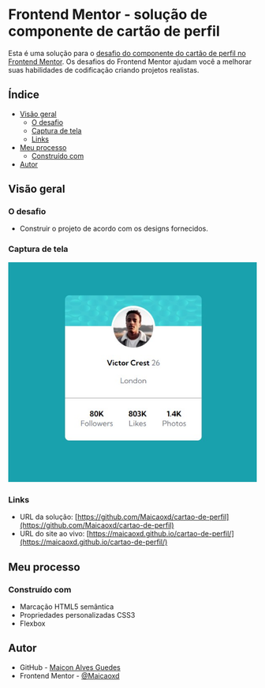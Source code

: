 # Frontend Mentor - solução de componente de cartão de perfil

Esta é uma solução para o [desafio do componente do cartão de perfil no Frontend Mentor](https://www.frontendmentor.io/challenges/profile-card-component-cfArpWshJ). Os desafios do Frontend Mentor ajudam você a melhorar suas habilidades de codificação criando projetos realistas.

## Índice

- [Visão geral](#visão-geral)
   - [O desafio](#o-desafio)
   - [Captura de tela](#captura-de-tela)
   - [Links](#links)
- [Meu processo](#meu-processo)
   - [Construído com](#construído-com)
- [Autor](#autor)

## Visão geral

### O desafio

- Construir o projeto de acordo com os designs fornecidos.

### Captura de tela

![](design/Screenshot.jpg)

### Links

- URL da solução: [https://github.com/Maicaoxd/cartao-de-perfil](https://github.com/Maicaoxd/cartao-de-perfil)
- URL do site ao vivo: [https://maicaoxd.github.io/cartao-de-perfil/](https://maicaoxd.github.io/cartao-de-perfil/)

## Meu processo

### Construído com

- Marcação HTML5 semântica
- Propriedades personalizadas CSS3
- Flexbox

## Autor

- GitHub - [Maicon Alves Guedes](https://github.com/Maicaoxd)
- Frontend Mentor - [@Maicaoxd](https://www.frontendmentor.io/profile/Maicaoxd)
